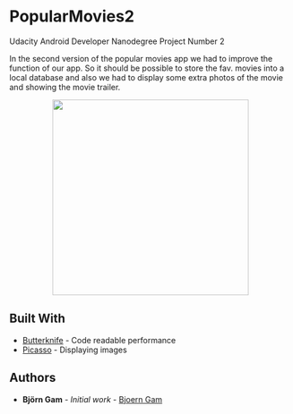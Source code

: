 # PopularMovies2
Udacity Android Developer Nanodegree Project Number 2

In the second version of the popular movies app we had to improve the function of our app. 
So it should be possible to store the fav. movies into a local database and also we had to 
display some extra photos of the movie and showing the movie trailer.

<p align="center">
  <img src="https://pbs.twimg.com/media/C-2CH6sXgAQDH1M.jpg:large" width="350"/>
</p>


## Built With

* [Butterknife](https://jakewharton.github.io/butterknife/) - Code readable performance 
* [Picasso](https://square.github.io/picasso/) - Displaying images 

## Authors

* **Björn Gam** - *Initial work* - [Bjoern Gam](https://github.com/bjoerngam)
